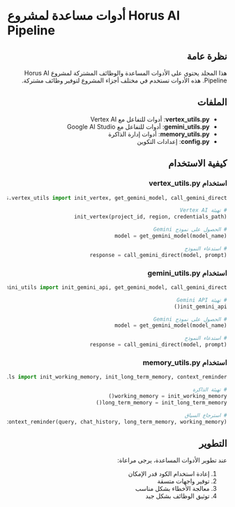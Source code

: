# أدوات مساعدة لمشروع Horus AI Pipeline

<div dir="rtl">

## نظرة عامة

هذا المجلد يحتوي على الأدوات المساعدة والوظائف المشتركة لمشروع Horus AI Pipeline. هذه الأدوات تستخدم في مختلف أجزاء المشروع لتوفير وظائف مشتركة.

## الملفات

- **vertex_utils.py**: أدوات للتفاعل مع Vertex AI
- **gemini_utils.py**: أدوات للتفاعل مع Google AI Studio
- **memory_utils.py**: أدوات إدارة الذاكرة
- **config.py**: إعدادات التكوين

## كيفية الاستخدام

### استخدام vertex_utils.py

```python
from src.utils.vertex_utils import init_vertex, get_gemini_model, call_gemini_direct

# تهيئة Vertex AI
init_vertex(project_id, region, credentials_path)

# الحصول على نموذج Gemini
model = get_gemini_model(model_name)

# استدعاء النموذج
response = call_gemini_direct(model, prompt)
```

### استخدام gemini_utils.py

```python
from src.utils.gemini_utils import init_gemini_api, get_gemini_model, call_gemini_direct

# تهيئة Gemini API
init_gemini_api()

# الحصول على نموذج Gemini
model = get_gemini_model(model_name)

# استدعاء النموذج
response = call_gemini_direct(model, prompt)
```

### استخدام memory_utils.py

```python
from src.utils.memory_utils import init_working_memory, init_long_term_memory, context_reminder

# تهيئة الذاكرة
working_memory = init_working_memory()
long_term_memory = init_long_term_memory()

# استرجاع السياق
context = context_reminder(query, chat_history, long_term_memory, working_memory)
```

## التطوير

عند تطوير الأدوات المساعدة، يرجى مراعاة:

1. إعادة استخدام الكود قدر الإمكان
2. توفير واجهات متسقة
3. معالجة الأخطاء بشكل مناسب
4. توثيق الوظائف بشكل جيد

</div>

